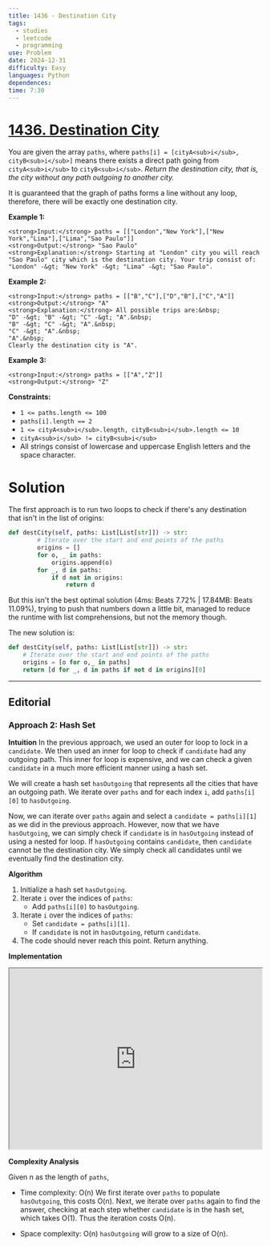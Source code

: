 ```yaml
---
title: 1436 - Destination City
tags:
  - studies
  - leetcode
  - programming
use: Problem
date: 2024-12-31
difficulty: Easy
languages: Python
dependences: 
time: 7:30
---
```


# [1436. Destination City](https://leetcode.com/problems/destination-city/description/)
You are given the array `paths`, where `paths[i] = [cityA<sub>i</sub>, cityB<sub>i</sub>]` means there exists a direct path going from `cityA<sub>i</sub>` to `cityB<sub>i</sub>`. _Return the destination city, that is, the city without any path outgoing to another city._

It is guaranteed that the graph of paths forms a line without any loop, therefore, there will be exactly one destination city.

**Example 1:**

```
<strong>Input:</strong> paths = [["London","New York"],["New York","Lima"],["Lima","Sao Paulo"]]
<strong>Output:</strong> "Sao Paulo" 
<strong>Explanation:</strong> Starting at "London" city you will reach "Sao Paulo" city which is the destination city. Your trip consist of: "London" -&gt; "New York" -&gt; "Lima" -&gt; "Sao Paulo".
```

**Example 2:**

```
<strong>Input:</strong> paths = [["B","C"],["D","B"],["C","A"]]
<strong>Output:</strong> "A"
<strong>Explanation:</strong> All possible trips are:&nbsp;
"D" -&gt; "B" -&gt; "C" -&gt; "A".&nbsp;
"B" -&gt; "C" -&gt; "A".&nbsp;
"C" -&gt; "A".&nbsp;
"A".&nbsp;
Clearly the destination city is "A".
```

**Example 3:**

```
<strong>Input:</strong> paths = [["A","Z"]]
<strong>Output:</strong> "Z"
```

**Constraints:**

-   `1 <= paths.length <= 100`
-   `paths[i].length == 2`
-   `1 <= cityA<sub>i</sub>.length, cityB<sub>i</sub>.length <= 10`
-   `cityA<sub>i</sub> != cityB<sub>i</sub>`
-   All strings consist of lowercase and uppercase English letters and the space character.

# Solution
The first approach is to run two loops to check if there's any destination that isn't in the list of origins:

```python
def destCity(self, paths: List[List[str]]) -> str:
        # Iterate over the start and end points of the paths
        origins = []
        for o, _ in paths:
            origins.append(o)
        for _, d in paths:
            if d not in origins:
                return d
```

But this isn't the best optimal solution (4ms: Beats 7.72% | 17.84MB: Beats 11.09%), trying to push that numbers down a little bit, managed to reduce the runtime with list comprehensions, but not the memory though.

The new solution is:

```python
def destCity(self, paths: List[List[str]]) -> str:
    # Iterate over the start and end points of the paths
    origins = [o for o,_ in paths]
    return [d for _, d in paths if not d in origins][0]
```

---

## Editorial

### Approach 2: Hash Set

**Intuition**
In the previous approach, we used an outer for loop to lock in a `candidate`. We then used an inner for loop to check if `candidate` had any outgoing path. This inner for loop is expensive, and we can check a given `candidate` in a much more efficient manner using a hash set.

We will create a hash set `hasOutgoing` that represents all the cities that have an outgoing path. We iterate over `paths` and for each index `i`, add `paths[i][0]` to `hasOutgoing`.

Now, we can iterate over `paths` again and select a `candidate = paths[i][1]` as we did in the previous approach. However, now that we have `hasOutgoing`, we can simply check if `candidate` is in `hasOutgoing` instead of using a nested for loop. If `hasOutgoing` contains `candidate`, then `candidate` cannot be the destination city. We simply check all candidates until we eventually find the destination city.

**Algorithm**
1.  Initialize a hash set `hasOutgoing`.
2.  Iterate `i` over the indices of `paths`:
    -   Add `paths[i][0]` to `hasOutgoing`.
3.  Iterate `i` over the indices of `paths`:
    -   Set `candidate = paths[i][1]`.
    -   If `candidate` is not in `hasOutgoing`, return `candidate`.
4.  The code should never reach this point. Return anything.

**Implementation**

<iframe src="https://leetcode.com/playground/L9TajziQ/shared" width="100%" height="361" name="user-content-L9TajziQ" allowfullscreen="" translate="no"></iframe>

**Complexity Analysis**

Given n as the length of `paths`,

-   Time complexity: O(n)
    We first iterate over `paths` to populate `hasOutgoing`, this costs O(n).
    Next, we iterate over `paths` again to find the answer, checking at each step whether `candidate` is in the hash set, which takes O(1). Thus the iteration costs O(n).
    
-   Space complexity: O(n)
    `hasOutgoing` will grow to a size of O(n).

